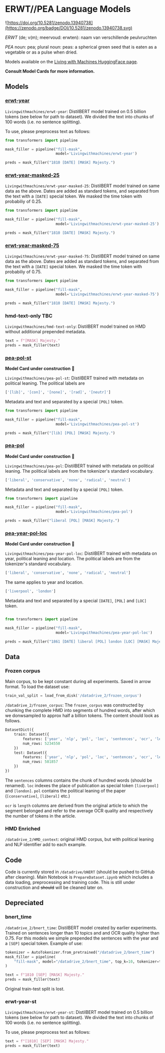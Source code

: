 # ERWT//PEA Language Models

![https://doi.org/10.5281/zenodo.13940738](https://zenodo.org/badge/DOI/10.5281/zenodo.13940738.svg)

*ERWT* (de; v(m); meervoud: erwten): naam van verschillende peulvruchten

*PEA* noun: pea; plural noun: peas: a spherical green seed that is eaten as a vegetable or as a pulse when dried.

Models available on the [Living with Machines HuggingFace page](https://huggingface.co/Livingwithmachines).

**Consult Model Cards for more information.**

## Models

### [erwt-year](https://huggingface.co/Livingwithmachines/erwt-year)

`Livingwithmachines/erwt-year`: DistilBERT model trained on 0.5 billion tokens (see below for path to dataset). We divided the text into chunks of 100 words (i.e. no sentence splitting). 

To use, please preprocess text as follows:
```python
from transformers import pipeline

mask_filler = pipeline("fill-mask",
                       model='Livingwithmachines/erwt-year')

preds = mask_filler("1810 [DATE] [MASK] Majesty.")
```

### [erwt-year-masked-25](https://huggingface.co/Livingwithmachines/erwt-year-masked-25)

`Livingwithmachines/erwt-year-masked-25`: DistilBERT model trained on same data as the above. Dates are added as standard tokens, and separated from the text with a `[DATE]` special token. We masked the time token with probabiliy of 0.25.

```python
from transformers import pipeline

mask_filler = pipeline("fill-mask",
                       model='Livingwithmachines/erwt-year-masked-25')

preds = mask_filler("1810 [DATE] [MASK] Majesty.")
```

### [erwt-year-masked-75](https://huggingface.co/Livingwithmachines/erwt-year-masked-75)

`Livingwithmachines/erwt-year-masked-75`: DistilBERT model trained on same data as the above. Dates are added as standard tokens, and separated from the text with a `[DATE]` special token. We masked the time token with probabiliy of 0.75.

```python
from transformers import pipeline

mask_filler = pipeline("fill-mask",
                       model='Livingwithmachines/erwt-year-masked-75')

preds = mask_filler("1810 [DATE] [MASK] Majesty.")
```

### hmd-text-only **TBC**

`Livingwithmachines/hmd-text-only`: DistilBERT model trained on HMD without additional prepended metadata. 

```python
text = f"[MASK] Majesty."
preds = mask_filler(text)
```

### [pea-pol-st](https://huggingface.co/Livingwithmachines/pea-pol-st)

**Model Card under construction** 🚧 

`Livingwithmachines/pea-pol-st`: DistilBERT trained with metadata on political leaning. The political labels are
```python
['[lib]', '[con]', '[none]', '[rad]', '[neutr]']
```

Metadata and text and separated by a special `[POL]` token.

```python
from transformers import pipeline

mask_filler = pipeline("fill-mask",
                       model='Livingwithmachines/pea-pol-st')

preds = mask_filler("[lib] [POL] [MASK] Majesty.")
```

### [pea-pol](https://huggingface.co/Livingwithmachines/pea-pol)

**Model Card under construction** 🚧 

`Livingwithmachines/pea-pol`: DistilBERT trained with metadata on political leaning. The political labels are from the tokenizer's standard vocabulary.

```python
['liberal', 'conservative', 'none', 'radical', 'neutral']
```

Metadata and text and separated by a special `[POL]` token.

```python
from transformers import pipeline

mask_filler = pipeline("fill-mask",
                       model='Livingwithmachines/pea-pol')

preds = mask_filler("liberal [POL] [MASK] Majesty.")
```

### [pea-year-pol-loc](https://huggingface.co/Livingwithmachines/pea-year-pol-loc)

**Model Card under construction** 🚧 

`Livingwithmachines/pea-year-pol-loc`: DistilBERT trained with metadata on year, political leaning and location. 
The political labels are from the tokenizer's standard vocabulary.

```python
['liberal', 'conservative', 'none', 'radical', 'neutral']
```

The same applies to year and location.

```python
['liverpool', 'london']
```

Metadata and text and separated by a special `[DATE]`, `[POL]` and `[LOC]` token.

```python

from transformers import pipeline

mask_filler = pipeline("fill-mask",
                       model='Livingwithmachines/pea-year-pol-loc')

preds = mask_filler("1861 [DATE] liberal [POL] london [LOC] [MASK] Majesty.")
```

## Data

### Frozen corpus

Main corpus, to be kept constant during all experiments. Saved in arrow format. To load the dataset use:

```python
train_val_split = load_from_disk('/datadrive_2/frozen_corpus')
```

`/datadrive_2/frozen_corpus`: The `frozen_corpus` was constructed by chunking the complete HMD into segments of hundred words, after which we donwsampled to approx half a billion tokens. The content should look as follows. 

```python
DatasetDict({
    train: Dataset({
        features: ['year', 'nlp', 'pol', 'loc', 'sentences', 'ocr', 'length'],
        num_rows: 5234550
    })
    test: Dataset({
        features: ['year', 'nlp', 'pol', 'loc', 'sentences', 'ocr', 'length'],
        num_rows: 581857
    })
})
```

The `sentences` columns contains the chunk of hundred words (should be renamed). `loc` indexes the place of publication as special token `[liverpool]` and `[london]`. `pol` contains the political leaning of the paper (`[conservative]`, `[liberal]` etc.)

`ocr` is `length` columns are derived from the original article to which the segment belonged and refer to the average OCR quality and respectively the number of tokens in the article. 

### HMD Enriched

`/datadrive_2/HMD_context`: original HMD corpus, but with political leaning and NLP identifier add to each example.

## Code

Code is currently stored in `/datadrive/bNERT` (should be pushed to GitHub after cleaning). Main Notebook is `PrepareDataset.ipynb` which includes a data loading, preprocessing and training code. This is still under construction and ~~should~~ will be cleaned later on.

## Depreciated

### bnert_time

`/datadrive_2/bnert_time`: DistilBERT model created by earlier experiments. Trained on sentences longer than 10 topics and and OCR quality higher than 0.75. For this models we simple prepended the sentences with the year and a `[SEP]` special token. Example of use:

```python
tokenizer = AutoTokenizer.from_pretrained("/datadrive_2/bnert_time")
mask_filler = pipeline(
    "fill-mask", model="/datadrive_2/bnert_time", top_k=10, tokenizer=tokenizer
)

text = f"1810 [SEP] [MASK] Majesty."
preds = mask_filler(text)
```

Original train-test split is lost. 

### erwt-year-st

`Livingwithmachines/erwt-year-st`: DistilBERT model trained on 0.5 billion tokens (see below for path to dataset). We divided the text into chunks of 100 words (i.e. no sentence splitting). 

To use, please preprocess text as follows:

```python
text = f"[1810] [SEP] [MASK] Majesty."
preds = mask_filler(text)
```
